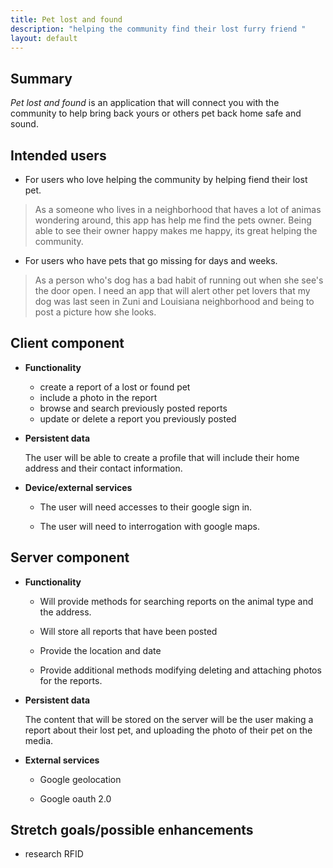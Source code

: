 ```yaml
---
title: Pet lost and found
description: "helping the community find their lost furry friend "
layout: default
---
```


## Summary

   _Pet lost and found_ is an application that will connect you with the community to help bring back yours or others pet back home safe and sound.

## Intended users

  * For users who love helping the community by helping fiend their lost pet.

  > As a someone who lives in a neighborhood that haves a lot of animas wondering around, this app has help me find the pets owner. Being able to see their owner happy makes me happy, its great helping the community.

  * For users who have pets that go missing for days and weeks.

  > As a person who's dog has a bad habit of running out when she see's the door open. I need an app that will alert other pet lovers that my dog was last seen in Zuni and Louisiana neighborhood and being to post a picture how she looks.

## Client component

* **Functionality**

    * create a report of a lost or found pet
    * include a photo in the report
    * browse and search previously posted reports
    * update or delete a report you previously posted  

* **Persistent data**

    The user will be able to create a profile that will include their home address and their contact information.     

* **Device/external services**

    * The user will need accesses to their google sign in.

    * The user will need to interrogation with google maps.  


## Server component

* **Functionality**

    * Will provide methods for searching reports on the animal type and the address.

    * Will store all reports that have been posted

    *  Provide the location and date

    * Provide additional methods modifying deleting and attaching photos for the reports.    

* **Persistent data**

    The content that will be stored on the server will be the user making a report about their lost pet, and uploading the photo of their pet on the media.

* **External services**

   * Google geolocation

   * Google oauth 2.0


## Stretch goals/possible enhancements

   * research RFID
